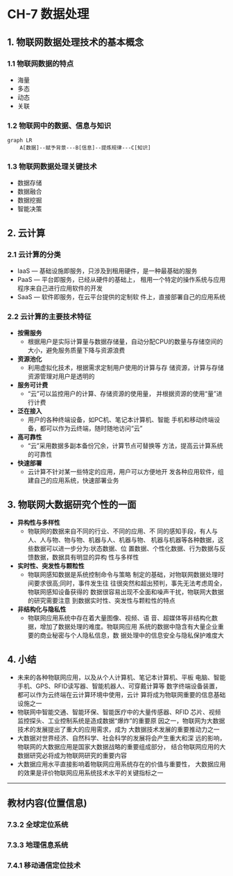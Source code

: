 # CH-7 数据处理

## 1. 物联网数据处理技术的基本概念
### 1.1 物联网数据的特点
- 海量
- 多态
- 动态
- 关联

### 1.2 物联网中的数据、信息与知识

```mermaid
graph LR
    A[数据]--赋予背景---B[信息]--提炼规律---C[知识]
```

### 1.3 物联网数据处理关键技术
- 数据存储
- 数据融合
- 数据挖掘
- 智能决策

## 2. 云计算
### 2.1 云计算的分类
- IaaS — 基础设施即服务，只涉及到租用硬件，是一种最基础的服务
- PaaS — 平台即服务，已经从硬件的基础上， 租用一个特定的操作系统与应用程序来自己进行应用软件的开发
- SaaS — 软件即服务，在云平台提供的定制软 件上，直接部署自己的应用系统

### 2.2 云计算的主要技术特征
- **按需服务**
  - 根据用户是实际计算量与数据存储量，自动分配CPU的数量与存储空间的大小，避免服务质量下降与资源浪费
- **资源池化**
  - 利用虚拟化技术，根据需求定制用户使用的计算与存 储资源，计算与存储资源管理对用户是透明的
- **服务可计费**
  - “云”可以监控用户的计算、存储资源的使用量， 并根据资源的使用“量”进行计费
- **泛在接入**
  - 用户的各种终端设备，如PC机、笔记本计算机、智能 手机和移动终端设备，都可以作为云终端，随时随地访问“云”
- **高可靠性**
  - “云”采用数据多副本备份冗余，计算节点可替换等 方法，提高云计算系统的可靠性
- **快速部署**
  - 云计算不针对某一些特定的应用，用户可以方便地开 发各种应用软件，组建自己的应用系统，快速部署业务

## 3. 物联网大数据研究个性的一面
- **异构性与多样性** 
  - 物联网的数据来自不同的行业、不同的应用、不 同的感知手段，有人与人、人与物、物与物、机器与人、机器与物、 机器与机器等各种数据，这些数据可以进一步分为:状态数据、位 置数据、个性化数据、行为数据与反馈数据，数据具有明显的异构 性与多样性
- **实时性、突发性与颗粒性**
  - 物联网感知数据是系统控制命令与策略 制定的基础，对物联网数据处理时间要求很高;同时，事件发生往 往很突然和超出预判，事先无法考虑周全，物联网感知设备获得的 数据很容易出现不全面和噪声干扰，物联网大数据的研究需要注意 到数据实时性、突发性与颗粒性的特点
- **非结构化与隐私性**
  - 物联网应用系统中存在着大量图像、视频、语 音、超媒体等非结构化数据，增加了数据处理的难度。物联网应用 系统的数据中隐含有大量企业重要的商业秘密与个人隐私信息，数 据处理中的信息安全与隐私保护难度大

## 4. 小结
- 未来的各种物联网应用，以及从个人计算机、笔记本计算机、平板 电脑、智能手机、GPS、RFID读写器、智能机器人、可穿戴计算等 数字终端设备装置，都可以作为云终端在云计算环境中使用，云计 算将成为物联网重要的信息基础设施之一
- 物联网中智能交通、智能环保、智能医疗中的大量传感器、RFID 芯片、视频监控探头、工业控制系统是造成数据“爆炸”的重要原 因之一，物联网为大数据技术的发展提出了重大的应用需求，成为 大数据技术发展的重要推动力之一
- 大数据对世界经济、自然科学、社会科学的发展将会产生重大和深 远的影响，物联网的大数据应用是国家大数据战略的重要组成部分， 结合物联网应用的大数据研究必将成为物联网研究的重要内容
- 大数据应用水平直接影响着物联网应用系统存在的价值与重要性， 大数据应用的效果是评价物联网应用系统技术水平的关键指标之一

---

## 教材内容(位置信息)
### 7.3.2 全球定位系统
### 7.3.3 地理信息系统
### 7.4.1 移动通信定位技术